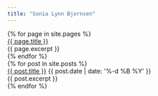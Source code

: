```yaml
---
title: "Sonia Lynn Bjornsen"
---
```


<div>
  {% for page in site.pages %}
      <div>
        <a href="{{ site.url }}{{ post.url }}">{{ page.title }}</a>
        <div>{{ page.excerpt }}</div>
      </div>
  {% endfor %}
</div>

<div>
  {% for post in site.posts %}
    <div>
      <a href="{{ site.url }}{{ post.url }}">{{ post.title }}</a>
      <time datetime="{{ post.date | date: '%Y-%m-%d' }}">{{ post.date | date: '%-d %B %Y' }}</time>
      <div>{{ post.excerpt }}</div>
    </div>
  {% endfor %}
</div>
